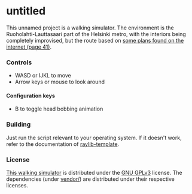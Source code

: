 # untitled
This unnamed project is a walking simulator. The environment is the
Ruoholahti-Lauttasaari part of the Helsinki metro, with the interiors
being completely improvised, but the route based on [some plans found
on the internet (page 41)][metro-plan].

### Controls
- WASD or IJKL to move
- Arrow keys or mouse to look around

#### Configuration keys
- B to toggle head bobbing animation

### Building
Just run the script relevant to your operating system. If it doesn't
work, refer to the documentation of
[raylib-template](https://git.neon.moe/neon/raylib-template).

### License
[This walking simulator](src/) is distributed under the [GNU
GPLv3](LICENSE.md) license. The dependencies (under
[vendor/](vendor/)) are distributed under their respective licenses.

[metro-plan]: https://www.hel.fi/hel2/ksv/Aineistot/maanalainen/Maanalaisen_yleiskaavan_selostus.pdf "A PDF containing the mentioned plans"
